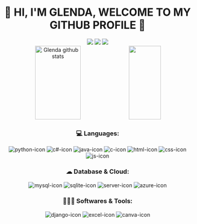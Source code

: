 <h1 align="center"> 💙 HI, I'M GLENDA, WELCOME TO MY GITHUB PROFILE 💙 </h1>
<div align="center"> 
  <a href="https://instagram.com/glendarngel" target="_blank"><img src="https://img.shields.io/badge/-Instagram-%23E4405F?style=for-the-badge&logo=instagram&logoColor=white" target="_blank"></a>
  <a href = "mailto:glenda.rangel@hotmail.com"><img src="https://img.shields.io/badge/-Gmail-%23333?style=for-the-badge&logo=gmail&logoColor=white" target="_blank"></a>
  <a href="https://www.linkedin.com/in/glendarangelb/" target="_blank"><img src="https://img.shields.io/badge/-LinkedIn-%230077B5?style=for-the-badge&logo=linkedin&logoColor=white" target="_blank"></a> 
</div>
<div align="center">  
  <img width="49%" height="195px" src="https://github-readme-stats.vercel.app/api?username=glendarangelb&show_icons=true&count_private=true&include_all_commits=true&hide_border=true&title_color=38B6FF&icon_color=38B6FF&text_color=c9d1d9&bg_color=0d1117" alt="Glenda github stats" /> 
  <img width="41%" height="195px" src="https://github-readme-stats.vercel.app/api/top-langs/?username=glendarangelb&layout=compact&hide_border=true&title_color=38B6FF&text_color=38B6FF&bg_color=0d1117" />
</div>
<div align="center">
<h3> 💻 Languages: </h3> 
  <img align="center" alt="python-icon" src="https://img.shields.io/badge/Python-black?style=for-the-badge&logo=python&logoColor=white">
  <img align="center" alt="c#-icon" src="https://img.shields.io/badge/C%23-black?style=for-the-badge&logo=c-sharp&logoColor=white">
  <img align="center" alt="java-icon" src="https://img.shields.io/badge/Java-black?style=for-the-badge&logo=openjdk&logoColor=white">
  <img align="center" alt="c-icon" src="https://img.shields.io/badge/C-black?style=for-the-badge&logo=c&logoColor=white">
  <img align="center" alt="html-icon" src="https://img.shields.io/badge/HTML-black?style=for-the-badge&logo=html5&logoColor=white">
  <img align="center" alt="css-icon" src="https://img.shields.io/badge/CSS-black?&style=for-the-badge&logo=css3&logoColor=white">
  <img align="center" alt="js-icon" src="https://img.shields.io/badge/JavaScript-black?style=for-the-badge&logo=javascript&logoColor=white">
  
<h3> ☁ Database & Cloud: </h3> 
  <img align="center" alt="mysql-icon" src="https://img.shields.io/badge/MySQL-black?style=for-the-badge&logo=mysql&logoColor=white">
  <img align="center" alt="sqlite-icon" src="https://img.shields.io/badge/SQLite-black?style=for-the-badge&logo=sqlite&logoColor=white">
  <img align="center" alt="server-icon" src="https://img.shields.io/badge/Microsoft_SQL_Server-black?style=for-the-badge&logo=microsoft-sql-server&logoColor=white">
  <img align="center" alt="azure-icon" src="https://img.shields.io/badge/Azure_DevOps-black?style=for-the-badge&logo=azure-devops&logoColor=white">
<h3> 👩🏼‍💻 Softwares & Tools: </h3> 
  <img align="center" alt="django-icon" src="https://img.shields.io/badge/Django-black?style=for-the-badge&logo=django&logoColor=white">
  <img align="center" alt="excel-icon" src="https://img.shields.io/badge/Figma-black?style=for-the-badge&logo=figma&logoColor=white">
  <img align="center" alt="canva-icon" src="https://img.shields.io/badge/Canva-black.svg?&style=for-the-badge&logo=Canva&logoColor=white">
</div>
